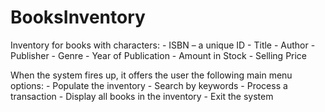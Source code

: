 # BooksInventory
Inventory for books with characters:
    - ISBN – a unique ID
    - Title
    - Author
    - Publisher
    - Genre
    - Year of Publication
    - Amount in Stock
    - Selling Price

When the system fires up, it offers the user the following main menu options:
    - Populate the inventory 
    - Search by keywords 
    - Process a transaction 
    - Display all books in the inventory
    - Exit the system